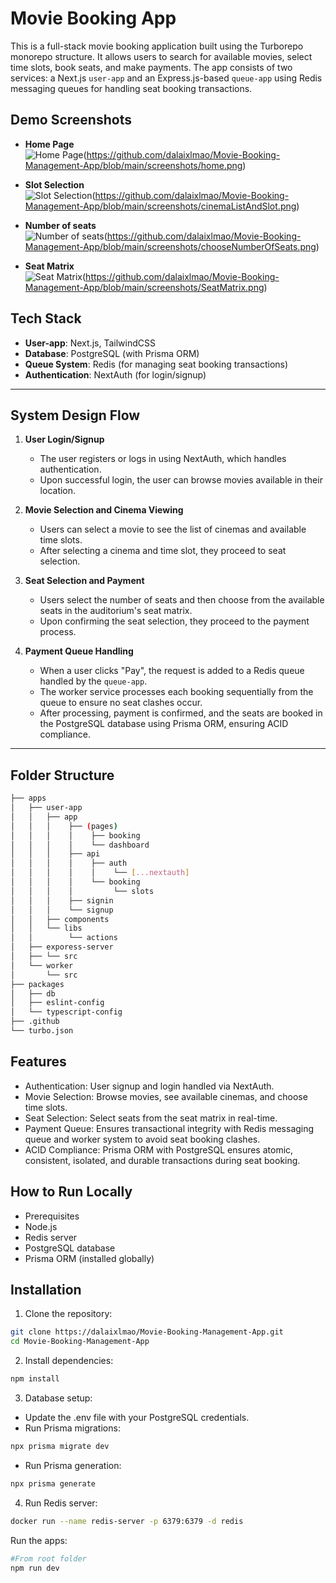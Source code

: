# Movie Booking App

This is a full-stack movie booking application built using the Turborepo monorepo structure. It allows users to search for available movies, select time slots, book seats, and make payments. The app consists of two services: a Next.js `user-app` and an Express.js-based `queue-app` using Redis messaging queues for handling seat booking transactions.

## Demo Screenshots

- **Home Page**  
  ![Home Page](#)(https://github.com/dalaixlmao/Movie-Booking-Management-App/blob/main/screenshots/home.png)

- **Slot Selection**  
  ![Slot Selection](#)(https://github.com/dalaixlmao/Movie-Booking-Management-App/blob/main/screenshots/cinemaListAndSlot.png)

- **Number of seats**  
  ![Number of seats](#)(https://github.com/dalaixlmao/Movie-Booking-Management-App/blob/main/screenshots/chooseNumberOfSeats.png)

- **Seat Matrix**  
  ![Seat Matrix](#)(https://github.com/dalaixlmao/Movie-Booking-Management-App/blob/main/screenshots/SeatMatrix.png)

## Tech Stack

- **User-app**: Next.js, TailwindCSS
- **Database**: PostgreSQL (with Prisma ORM)
- **Queue System**: Redis (for managing seat booking transactions)
- **Authentication**: NextAuth (for login/signup)

---

## System Design Flow

1. **User Login/Signup**  
   - The user registers or logs in using NextAuth, which handles authentication.
   - Upon successful login, the user can browse movies available in their location.

2. **Movie Selection and Cinema Viewing**  
   - Users can select a movie to see the list of cinemas and available time slots.
   - After selecting a cinema and time slot, they proceed to seat selection.

3. **Seat Selection and Payment**  
   - Users select the number of seats and then choose from the available seats in the auditorium's seat matrix.
   - Upon confirming the seat selection, they proceed to the payment process.

4. **Payment Queue Handling**  
   - When a user clicks "Pay", the request is added to a Redis queue handled by the `queue-app`.
   - The worker service processes each booking sequentially from the queue to ensure no seat clashes occur.
   - After processing, payment is confirmed, and the seats are booked in the PostgreSQL database using Prisma ORM, ensuring ACID compliance.

---

## Folder Structure

```bash
├── apps
│   ├── user-app     
│   │   ├── app     
│   │   │    ├── (pages)
│   │   │    │    ├── booking
│   │   │    │    └── dashboard
│   │   │    ├── api
│   │   │    │    ├── auth
│   │   │    │    │    └── [...nextauth]
│   │   │    │    └── booking
│   │   │    │         └── slots
│   │   │    ├── signin
│   │   │    └── signup
│   │   ├── components
│   │   └── libs
│   │        └── actions
│   ├── exporess-server    
│   ├── └── src
│   └── worker    
│       └── src          
├── packages
│   ├── db           
│   ├── eslint-config   
│   └── typescript-config 
├── .github          
└── turbo.json
```
## Features
  - Authentication: User signup and login handled via NextAuth.
  - Movie Selection: Browse movies, see available cinemas, and choose time slots.
  - Seat Selection: Select seats from the seat matrix in real-time.
  - Payment Queue: Ensures transactional integrity with Redis messaging queue and worker system to avoid seat booking clashes.
  - ACID Compliance: Prisma ORM with PostgreSQL ensures atomic, consistent, isolated, and durable transactions during seat booking.
## How to Run Locally
  - Prerequisites
  - Node.js
  - Redis server
  - PostgreSQL database
  - Prisma ORM (installed globally)

## Installation
1. Clone the repository:
  ```bash
  git clone https://dalaixlmao/Movie-Booking-Management-App.git
  cd Movie-Booking-Management-App
  ```
2. Install dependencies:
  ```bash
  npm install
  ```

3. Database setup:
- Update the .env file with your PostgreSQL credentials.
- Run Prisma migrations:
```bash
npx prisma migrate dev
```
- Run Prisma generation:
```bash
npx prisma generate
```

4. Run Redis server:
```bash
docker run --name redis-server -p 6379:6379 -d redis
```
Run the apps:
```bash
#From root folder
npm run dev
```

